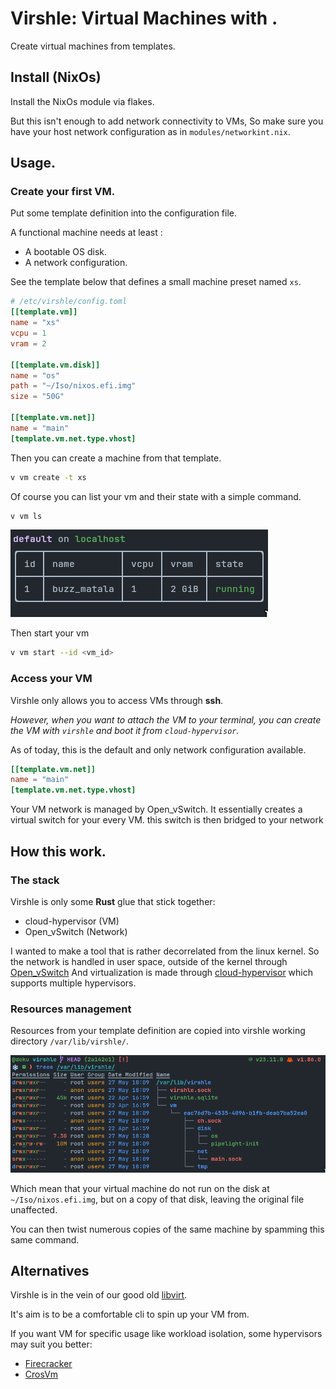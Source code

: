 # Virshle: Virtual Machines with .

Create virtual machines from templates.

## Install (NixOs)

Install the NixOs module via flakes.

But this isn't enough to add network connectivity to VMs,
So make sure you have your host network configuration as in
`modules/networkint.nix`.

## Usage.

### Create your first VM.

Put some template definition into the configuration file.

A functional machine needs at least :

- A bootable OS disk.
- A network configuration.

See the template below that defines a small machine preset named `xs`.

```toml
# /etc/virshle/config.toml
[[template.vm]]
name = "xs"
vcpu = 1
vram = 2

[[template.vm.disk]]
name = "os"
path = "~/Iso/nixos.efi.img"
size = "50G"

[[template.vm.net]]
name = "main"
[template.vm.net.type.vhost]
```

Then you can create a machine from that template.

```sh
v vm create -t xs
```

Of course you can list your vm and their state with a simple command.

```sh
v vm ls
```

![vm_list](https://github.com/pipelight/virshle/blob/master/public/images/vm_list.png)

Then start your vm

```sh
v vm start --id <vm_id>
```

### Access your VM

Virshle only allows you to access VMs through **ssh**.

_However, when you want to attach the VM to your terminal,
you can create the VM with `virshle` and boot it from `cloud-hypervisor`._

As of today, this is the default and only network configuration available.

```toml
[[template.vm.net]]
name = "main"
[template.vm.net.type.vhost]
```

Your VM network is managed by Open_vSwitch.
It essentially creates a virtual switch for your every VM.
this switch is then bridged to your network

## How this work.

### The stack

Virshle is only some **Rust** glue that stick together:

- cloud-hypervisor (VM)
- Open_vSwitch (Network)

I wanted to make a tool that is rather decorrelated from the linux kernel.
So the network is handled in user space, outside of the kernel through
[Open_vSwitch](https://github.com/openvswitch/ovs)
And virtualization is made through
[cloud-hypervisor](https://github.com/cloud-hypervisor/cloud-hypervisor)
which supports multiple hypervisors.

### Resources management

Resources from your template definition
are copied into virshle working directory `/var/lib/virshle/`.

![working_directory_tree](https://github.com/pipelight/virshle/blob/master/public/images/working_directory_tree.png)

Which mean that your virtual machine do not run on the disk at
`~/Iso/nixos.efi.img`, but on a copy of that disk, leaving the original file
unaffected.

You can then twist numerous copies of the same machine
by spamming this same command.

## Alternatives

Virshle is in the vein of our good old [libvirt](https://libvirt.org/).

It's aim is to be a comfortable cli to spin up your VM from.

If you want VM for specific usage like workload isolation,
some hypervisors may suit you better:

- [Firecracker](https://github.com/firecracker-microvm/firecracker)
- [CrosVm](https://chromium.googlesource.com/chromiumos/platform/crosvm)
